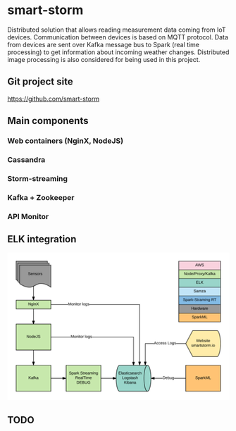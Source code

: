 # smart-storm

Distributed solution that allows reading measurement data coming from IoT devices. Communication between devices is based on MQTT protocol. Data from devices are sent over Kafka message bus to Spark (real time processing) to get information about incoming weather changes. Distributed image processing is also considered for being used in this project.

## Git project site
https://github.com/smart-storm

## Main components



### Web containers (NginX, NodeJS)

### Cassandra

### Storm-streaming

### Kafka + Zookeeper

### API Monitor


## ELK integration

<p align="center">
  <img src="readme-media/elk.png?raw=true" alt="ELK"/>
</p>


## TODO


